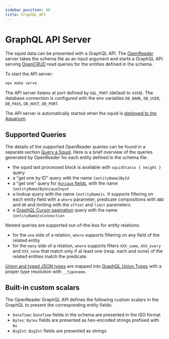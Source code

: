 ```yaml
---
sidebar_position: 40
title: GraphQL API
---
```


# GraphQL API Server

The squid data can be presented with a GraphQL API. The [OpenReader](https://github.com/subsquid/squid/tree/master/openreader) server takes the schema file as an input argument and starts a GraphQL API serving [OpenCRUD](https://www.opencrud.org/) read queries for the entities defined in the schema. 

To start the API server:
```bash
npx make serve
```

The API server listens at port defined by `GQL_PORT` (default to `4350`). The database connection is configured with the env variables `DB_NAME`, `DB_USER`, `DB_PASS`, `DB_HOST`, `DB_PORT`.

The API server is automatically started when the squid is [deployed to the Aquarium](/deploy-squid).

## Supported Queries

The details of the supported OpenReader queries can be found in a separate section [Query a Squid](/query-squid). Here is a brief overview of the queries generated by OpenReader for each entity defined in the schema file:

- the squid last processed block is available with `squidStatus { height }` query 
- a "get one by ID" query with the name `{entityName}ById`
- a "get one" query for [`@unique` fields](/basics/schema-file/indexes-and-constraints), with the name `{entityName}ByUniqueInput`
- a lookup query with the name `{entityName}s`. It supports filtering on each entity field with a `where` parameter, predicate compositions with `AND` and `OR` and limiting with the `offset` and `limit` parameters.
- a [GraphQL Cursor pagination](https://relay.dev/graphql/connections.htm) query with the name `{entityName}sConnection`

Nested queries are supported out-of-the-box for entity relations:
- for the `one` side of a relation, `where` supports filtering on any field of the related entity
- for the `many` side of a relation, `where` supports filters `XXX_some`, `XXX_every` and `XXX_none` that match only if at least one (resp. each and none) of the related entities match the predicate.

[Union and typed JSON types](/basics/schema-file/unions-and-typed-json) are mapped into [GraphQL Union Types](https://graphql.org/learn/schema/#union-types) with a proper type resolution with `__typename`.

## Built-in custom scalars

The OpenReader GraphQL API defines the following custom scalars in the GraphQL to present the corresponding entity fields:

- `DateTime`: `DateTime` fields in the schema are presented in the ISO format
- `Bytes`: `Bytes` fields are presented as hex-encoded strings prefixed with `0x`
- `BigInt`: `BigInt` fields are presented as strings
